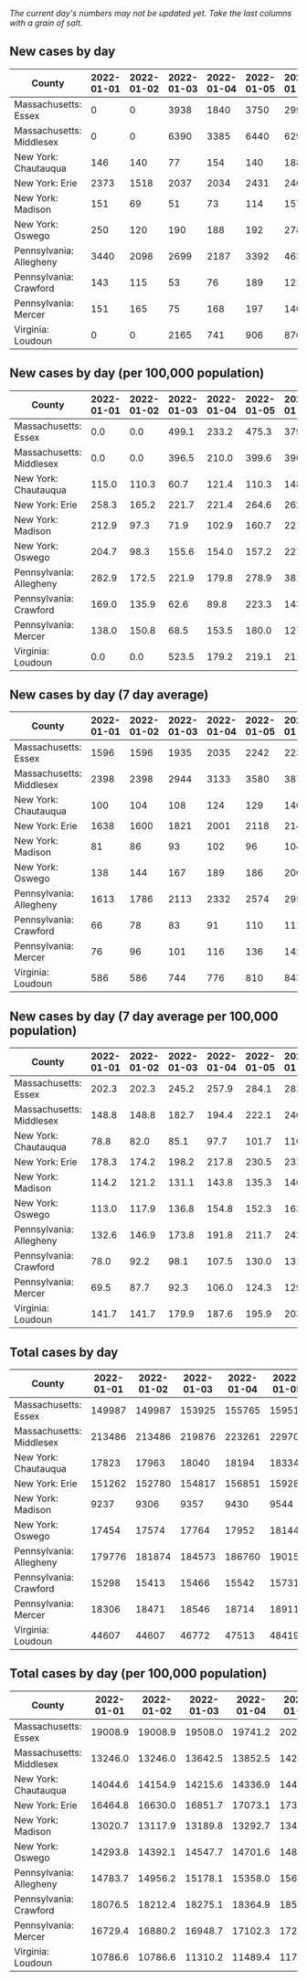 _The current day's numbers may not be updated yet. Take the last columns with a grain of salt._
## New cases by day

| County | 2022-01-01 | 2022-01-02 | 2022-01-03 | 2022-01-04 | 2022-01-05 | 2022-01-06 | 2022-01-07 |
| --- | --- | --- | --- | --- | --- | --- | --- |
| Massachusetts: Essex | 0 | 0 | 3938 | 1840 | 3750 | 2992 | 3923 |
| Massachusetts: Middlesex | 0 | 0 | 6390 | 3385 | 6440 | 6296 | 5114 |
| New York: Chautauqua | 146 | 140 | 77 | 154 | 140 | 188 | 186 |
| New York: Erie | 2373 | 1518 | 2037 | 2034 | 2431 | 2408 | 3443 |
| New York: Madison | 151 | 69 | 51 | 73 | 114 | 157 | 114 |
| New York: Oswego | 250 | 120 | 190 | 188 | 192 | 278 | 253 |
| Pennsylvania: Allegheny | 3440 | 2098 | 2699 | 2187 | 3392 | 4637 | 3962 |
| Pennsylvania: Crawford | 143 | 115 | 53 | 76 | 189 | 121 | 175 |
| Pennsylvania: Mercer | 151 | 165 | 75 | 168 | 197 | 140 | 146 |
| Virginia: Loudoun | 0 | 0 | 2165 | 741 | 906 | 876 | 981 |

## New cases by day (per 100,000 population)

| County | 2022-01-01 | 2022-01-02 | 2022-01-03 | 2022-01-04 | 2022-01-05 | 2022-01-06 | 2022-01-07 |
| --- | --- | --- | --- | --- | --- | --- | --- |
| Massachusetts: Essex | 0.0 | 0.0 | 499.1 | 233.2 | 475.3 | 379.2 | 497.2 |
| Massachusetts: Middlesex | 0.0 | 0.0 | 396.5 | 210.0 | 399.6 | 390.6 | 317.3 |
| New York: Chautauqua | 115.0 | 110.3 | 60.7 | 121.4 | 110.3 | 148.1 | 146.6 |
| New York: Erie | 258.3 | 165.2 | 221.7 | 221.4 | 264.6 | 262.1 | 374.8 |
| New York: Madison | 212.9 | 97.3 | 71.9 | 102.9 | 160.7 | 221.3 | 160.7 |
| New York: Oswego | 204.7 | 98.3 | 155.6 | 154.0 | 157.2 | 227.7 | 207.2 |
| Pennsylvania: Allegheny | 282.9 | 172.5 | 221.9 | 179.8 | 278.9 | 381.3 | 325.8 |
| Pennsylvania: Crawford | 169.0 | 135.9 | 62.6 | 89.8 | 223.3 | 143.0 | 206.8 |
| Pennsylvania: Mercer | 138.0 | 150.8 | 68.5 | 153.5 | 180.0 | 127.9 | 133.4 |
| Virginia: Loudoun | 0.0 | 0.0 | 523.5 | 179.2 | 219.1 | 211.8 | 237.2 |

## New cases by day (7 day average)

| County | 2022-01-01 | 2022-01-02 | 2022-01-03 | 2022-01-04 | 2022-01-05 | 2022-01-06 | 2022-01-07 |
| --- | --- | --- | --- | --- | --- | --- | --- |
| Massachusetts: Essex | 1596 | 1596 | 1935 | 2035 | 2242 | 2232 | 2349 |
| Massachusetts: Middlesex | 2398 | 2398 | 2944 | 3133 | 3580 | 3876 | 3946 |
| New York: Chautauqua | 100 | 104 | 108 | 124 | 129 | 140 | 147 |
| New York: Erie | 1638 | 1600 | 1821 | 2001 | 2118 | 2140 | 2321 |
| New York: Madison | 81 | 86 | 93 | 102 | 96 | 104 | 104 |
| New York: Oswego | 138 | 144 | 167 | 189 | 186 | 200 | 210 |
| Pennsylvania: Allegheny | 1613 | 1786 | 2113 | 2332 | 2574 | 2953 | 3202 |
| Pennsylvania: Crawford | 66 | 78 | 83 | 91 | 110 | 111 | 125 |
| Pennsylvania: Mercer | 76 | 96 | 101 | 116 | 136 | 142 | 149 |
| Virginia: Loudoun | 586 | 586 | 744 | 776 | 810 | 843 | 810 |

## New cases by day (7 day average per 100,000 population)

| County | 2022-01-01 | 2022-01-02 | 2022-01-03 | 2022-01-04 | 2022-01-05 | 2022-01-06 | 2022-01-07 |
| --- | --- | --- | --- | --- | --- | --- | --- |
| Massachusetts: Essex | 202.3 | 202.3 | 245.2 | 257.9 | 284.1 | 282.9 | 297.7 |
| Massachusetts: Middlesex | 148.8 | 148.8 | 182.7 | 194.4 | 222.1 | 240.5 | 244.8 |
| New York: Chautauqua | 78.8 | 82.0 | 85.1 | 97.7 | 101.7 | 110.3 | 115.8 |
| New York: Erie | 178.3 | 174.2 | 198.2 | 217.8 | 230.5 | 232.9 | 252.6 |
| New York: Madison | 114.2 | 121.2 | 131.1 | 143.8 | 135.3 | 146.6 | 146.6 |
| New York: Oswego | 113.0 | 117.9 | 136.8 | 154.8 | 152.3 | 163.8 | 172.0 |
| Pennsylvania: Allegheny | 132.6 | 146.9 | 173.8 | 191.8 | 211.7 | 242.8 | 263.3 |
| Pennsylvania: Crawford | 78.0 | 92.2 | 98.1 | 107.5 | 130.0 | 131.2 | 147.7 |
| Pennsylvania: Mercer | 69.5 | 87.7 | 92.3 | 106.0 | 124.3 | 129.8 | 136.2 |
| Virginia: Loudoun | 141.7 | 141.7 | 179.9 | 187.6 | 195.9 | 203.9 | 195.9 |

## Total cases by day

| County | 2022-01-01 | 2022-01-02 | 2022-01-03 | 2022-01-04 | 2022-01-05 | 2022-01-06 | 2022-01-07 |
| --- | --- | --- | --- | --- | --- | --- | --- |
| Massachusetts: Essex | 149987 | 149987 | 153925 | 155765 | 159515 | 162507 | 166430 |
| Massachusetts: Middlesex | 213486 | 213486 | 219876 | 223261 | 229701 | 235997 | 241111 |
| New York: Chautauqua | 17823 | 17963 | 18040 | 18194 | 18334 | 18522 | 18708 |
| New York: Erie | 151262 | 152780 | 154817 | 156851 | 159282 | 161690 | 165133 |
| New York: Madison | 9237 | 9306 | 9357 | 9430 | 9544 | 9701 | 9815 |
| New York: Oswego | 17454 | 17574 | 17764 | 17952 | 18144 | 18422 | 18675 |
| Pennsylvania: Allegheny | 179776 | 181874 | 184573 | 186760 | 190152 | 194789 | 198751 |
| Pennsylvania: Crawford | 15298 | 15413 | 15466 | 15542 | 15731 | 15852 | 16027 |
| Pennsylvania: Mercer | 18306 | 18471 | 18546 | 18714 | 18911 | 19051 | 19197 |
| Virginia: Loudoun | 44607 | 44607 | 46772 | 47513 | 48419 | 49295 | 50276 |

## Total cases by day (per 100,000 population)

| County | 2022-01-01 | 2022-01-02 | 2022-01-03 | 2022-01-04 | 2022-01-05 | 2022-01-06 | 2022-01-07 |
| --- | --- | --- | --- | --- | --- | --- | --- |
| Massachusetts: Essex | 19008.9 | 19008.9 | 19508.0 | 19741.2 | 20216.5 | 20595.7 | 21092.9 |
| Massachusetts: Middlesex | 13246.0 | 13246.0 | 13642.5 | 13852.5 | 14252.1 | 14642.7 | 14960.1 |
| New York: Chautauqua | 14044.6 | 14154.9 | 14215.6 | 14336.9 | 14447.3 | 14595.4 | 14742.0 |
| New York: Erie | 16464.8 | 16630.0 | 16851.7 | 17073.1 | 17337.7 | 17599.8 | 17974.6 |
| New York: Madison | 13020.7 | 13117.9 | 13189.8 | 13292.7 | 13453.4 | 13674.7 | 13835.4 |
| New York: Oswego | 14293.8 | 14392.1 | 14547.7 | 14701.6 | 14858.9 | 15086.5 | 15293.7 |
| Pennsylvania: Allegheny | 14783.7 | 14956.2 | 15178.1 | 15358.0 | 15636.9 | 16018.2 | 16344.0 |
| Pennsylvania: Crawford | 18076.5 | 18212.4 | 18275.1 | 18364.9 | 18588.2 | 18731.2 | 18938.0 |
| Pennsylvania: Mercer | 16729.4 | 16880.2 | 16948.7 | 17102.3 | 17282.3 | 17410.3 | 17543.7 |
| Virginia: Loudoun | 10786.6 | 10786.6 | 11310.2 | 11489.4 | 11708.4 | 11920.3 | 12157.5 |
